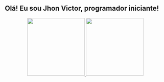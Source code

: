 ## Olá! Eu sou Jhon Victor, programador iniciante!
<div align="center">
  <a href="https://github.com/Jhon1098">
  <img height="180em" src="https://github-readme-stats.vercel.app/api?username=Jhon1098&show_icons=true&theme=dark&include_all_commits=true&count_private=true"/>
  <img height="180em" src="https://github-readme-stats.vercel.app/api/top-langs/?username=Jhon1098&layout=compact&langs_count=7&theme=dark"/>
</div>
  
  ##
 
  
